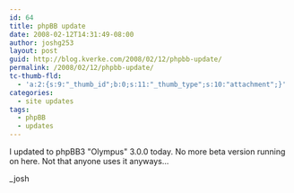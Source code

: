 ```yaml
---
id: 64
title: phpBB update
date: 2008-02-12T14:31:49-08:00
author: joshg253
layout: post
guid: http://blog.kverke.com/2008/02/12/phpbb-update/
permalink: /2008/02/12/phpbb-update/
tc-thumb-fld:
  - 'a:2:{s:9:"_thumb_id";b:0;s:11:"_thumb_type";s:10:"attachment";}'
categories:
  - site updates
tags:
  - phpBB
  - updates
---
```

I updated to phpBB3 "Olympus" 3.0.0 today. No more beta version running on here. Not that anyone uses it anyways...

_josh